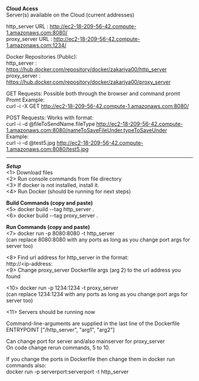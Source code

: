   **Cloud Acess**  
  Server(s) available on the Cloud  (current addresses)
    
  http_server URL  : http://ec2-18-209-56-42.compute-1.amazonaws.com:8080/  
  proxy_server URL : http://ec2-18-209-56-42.compute-1.amazonaws.com:1234/  
    
  Docker Repositories (Public):  
  http_server   : https://hub.docker.com/repository/docker/zakariya00/http_server  
  proxy_server  : https://hub.docker.com/repository/docker/zakariya00/proxy_server  
    
    
    
      
    
  GET Requests: Possible both through the browser and command promt  
  Promt Example:  
  curl -i -X GET http://ec2-18-209-56-42.compute-1.amazonaws.com:8080/ 
  
  POST Requests: Works with format:  
  curl -i -d @fileToSendName.fileType http://ec2-18-209-56-42.compute-1.amazonaws.com:8080/nameToSaveFileUnder.typeToSaveUnder  
  Example:  
  curl -i -d @test5.jpg http://ec2-18-209-56-42.compute-1.amazonaws.com:8080/test5.jpg

 
    
  

------------------------------------------------------------------------
***Setup***  
<1> Download files  
<2> Run console commands from file directory  
<3> If docker is not installed, install it.  
<4> Run Docker (should be running for next steps)  
  
**Build Commands (copy and paste)**  
<5> docker build --tag http_server .  
<6> docker build --tag proxy_server .  

**Run Commands (copy and paste)**  
<7> docker run -p 8080:8080 -t http_server  
    (can replace 8080:8080 with any ports as long as you change port args for server too)  
    
<8> Find url address for http_server in the format:  
    http://<ip-address:<portnumber>    
<9> Change proxy_server Dockerfile args (arg 2) to the url address you found  
  
<10> docker run -p 1234:1234 -t proxy_server  
    (can replace 1234:1234 with any ports as long as you change port args for server too)  
  
<11> Servers should be running now  

Command-line-arguments are supplied in the last line of the Dockerfile  
ENTRYPOINT ["/http_server", "arg1", "arg2"]  

Can change port for server and/also mainserver for proxy_server  
On code change rerun commands, 5 to 10.  

If you change the ports in Dockerfile then change them in docker run commands also:  
docker run -p serverport:serverport -t http_server  
